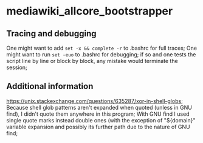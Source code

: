 # mediawiki_allcore_bootstrapper

## Tracing and debugging
One might want to add `set -x && complete -r` to .bashrc for full traces;
One might want to run `set -euo` to .bashrc for debugging; if so and one tests the script line by line or block by block, any mistake would terminate the session;

## Additional information
https://unix.stackexchange.com/questions/635287/xor-in-shell-globs;
Because shell glob patterns aren't expanded when quoted (unless in GNU find), I didn't quote them anywhere in this program;
With GNU find I used single quote marks instead double ones (with the exception of "${domain}" variable expansion and possibly its further path due to the nature of GNU find;
